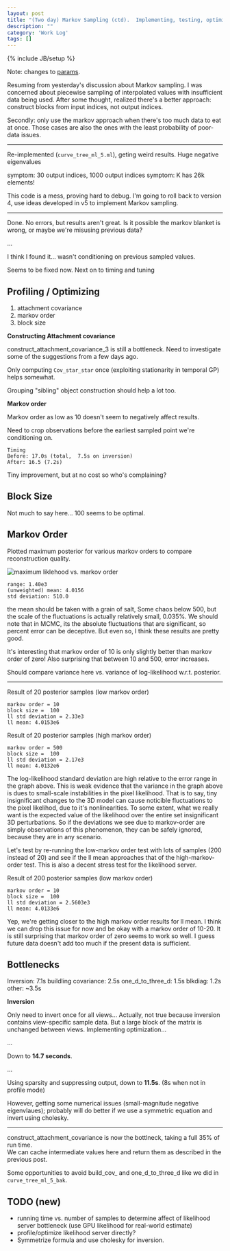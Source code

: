 ```yaml
---
layout: post
title: "(Two day) Markov Sampling (ctd).  Implementing, testing, optimizing"
description: ""
category: 'Work Log'
tags: []
---
```

{% include JB/setup %}

Note: changes to [params]({{site.baseurl}}/CVPR2014/params.html).

Resuming from yesterday's discussion about Markov sampling.  I was concerned about piecewise sampling of interpolated values with insufficient data being used.  After some thought, realized there's a better approach: construct blocks from input indices, not output indices.


Secondly: only use the markov approach when there's too much data to eat at once.  Those cases are also the ones with the least probability of poor-data issues.

---

Re-implemented (`curve_tree_ml_5.ml`), geting weird results.  Huge negative eigenvalues


symptom: 30 output indices, 1000 output indices
symptom: K has 26k elements!

This code is a mess, proving hard to debug.  I'm going to roll back to version 4, use ideas developed in v5 to implement Markov sampling.

---

Done.  No errors, but results aren't great.  Is it possible the markov blanket is wrong, or maybe we're misusing previous data?

...

I think I found it... wasn't conditioning on previous sampled values.

Seems to be fixed now.  Next on to timing and tuning

Profiling / Optimizing
---------------------------

1. attachment covariance
2. markov order
3. block size

**Constructing Attachment covariance**

construct_attachment_covariance_3 is still a bottleneck.  Need to investigate some of the suggestions from a few days ago.

Only computing `Cov_star_star` once (exploiting stationarity in temporal GP) helps somewhat.

Grouping "sibling" object construction should help a lot too.

**Markov order**

Markov order as low as 10 doesn't seem to negatively affect results.

Need to crop observations before the earliest sampled point we're conditioning on.

    Timing
    Before: 17.0s (total,  7.5s on inversion)
    After: 16.5 (7.2s)

Tiny improvement, but at no cost so who's complaining?

Block Size
-----------

Not much to say here...  100 seems to be optimal.

Markov Order
--------------

Plotted maximum posterior for various markov orders to compare reconstruction quality.

![maximum liklehood vs. markov order]({{site.baseurl}}/img/2013-11-01-mls_vs_mo.png)

    range: 1.40e3
    (unweighted) mean: 4.0156
    std deviation: 510.0

the mean should be taken with a grain of salt, 
Some chaos below 500, but the scale of the fluctuations is actually relatively small, 0.035%.  We should note that in MCMC, its the absolute fluctuations that are significant, so percent error can be deceptive.  But even so, I think these results are pretty good.

It's interesting that markov order of 10 is only slightly better than markov order of zero!    Also surprising that between 10 and 500, error increases.

Should compare variance here vs. variance of log-likelihood w.r.t. posterior.

---

Result of 20 posterior samples (low markov order)

    markov order = 10
    block size =  100
    ll std deviation = 2.33e3
    ll mean: 4.0153e6

Result of 20 posterior samples (high markov order)

    markov order = 500
    block size =  100
    ll std deviation = 2.17e3
    ll mean: 4.0132e6

The log-likelihood standard deviation are high relative to the error range in the graph above.   This is weak evidence that the variance in the graph above is dues to small-scale instabilities in the pixel likelihood.  That is to say, tiny insignificant changes to the 3D model can cause noticible fluctuations to the pixel likelihod, due to it's nonlinearities.  To some extent, what we really want is the expected value of the likelihood over the entire set insignificant 3D perturbations.  So if the deviations we see due to markov-order are simply observations of this phenomenon, they can be safely ignored, because they are in any scenario.

Let's test by re-running the low-markov order test with lots of samples (200 instead of 20) and see if the ll mean approaches that of the high-markov-order test.  This is also a decent stress test for the likelihood server.

Result of 200 posterior samples (low markov order)

    markov order = 10
    block size =  100
    ll std deviation = 2.5603e3
    ll mean: 4.0133e6

Yep, we're getting closer to the high markov order results for ll mean.  I think we can drop this issue for now and be okay with a markov order of 10-20.  It is still surprising that markov order of zero seems to work so well.  I guess future data doesn't add too much if the present data is sufficient.


Bottlenecks
----------

Inversion: 7.1s
buildling covariance:  2.5s
one_d_to_three_d: 1.5s
blkdiag: 1.2s
other: ~3.5s

**Inversion**

Only need to invert once for all views... Actually, not true because inversion contains view-specific sample data.  But a large block of the matrix is unchanged between views.  Implementing optimization...


...

Down to **14.7 seconds**.

...

Using sparsity and suppressing output, down to **11.5s**. (8s when not in profile mode)

However, getting some numerical issues (small-magnitude negative eigenvlaues); probably will do better if we use a symmetric equation and invert using cholesky.

---

construct_attachment_covariance is now the bottlneck, taking a full 35% of run time.  
We can cache intermediate values here and return them as described in the previous post.

Some opportunities  to avoid build_cov_ and one_d_to_three_d like we did in `curve_tree_ml_5_bak`.


TODO (new)
----------
* running time vs. number of samples to determine affect of likelihood server bottleneck (use GPU likelihood for real-world estimate)
* profile/optimize likelihood server directly?
* Symmetrize formula and use cholesky for inversion.
